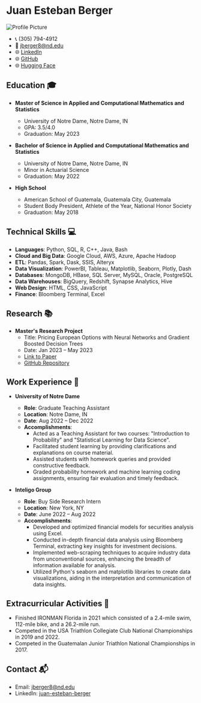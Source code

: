 # Juan Esteban Berger

![Profile Picture](profile-picture.jpg)

- 📞 (305) 794-4912
- 📧 [jberger8@nd.edu](mailto:jberger8@nd.edu)
- 🌐 [LinkedIn](https://linkedin.com/in/juan-esteban-berger)
- 🌐 [GitHub](https://github.com/juan-esteban-berger)
- 🌐 [Hugging Face](https://huggingface.co/juan-esteban-berger)

## Education 🎓

- **Master of Science in Applied and Computational Mathematics and Statistics**
  - University of Notre Dame, Notre Dame, IN
  - GPA: 3.5/4.0
  - Graduation: May 2023

- **Bachelor of Science in Applied and Computational Mathematics and Statistics**
  - University of Notre Dame, Notre Dame, IN
  - Minor in Actuarial Science
  - Graduation: May 2022

- **High School**
  - American School of Guatemala, Guatemala City, Guatemala
  - Student Body President, Athlete of the Year, National Honor Society
  - Graduation: May 2018

## Technical Skills 💻

- **Languages**: Python, SQL, R, C++, Java, Bash
- **Cloud and Big Data**: Google Cloud, AWS, Azure, Apache Hadoop
- **ETL**: Pandas, Spark, Dask, SSIS, Alteryx
- **Data Visualization**: PowerBI, Tableau, Matplotlib, Seaborn, Plotly, Dash
- **Databases**: MongoDB, HBase, SQL Server, MySQL, Oracle, PostgreSQL
- **Data Warehouses**: BigQuery, Redshift, Synapse Analytics, Hive
- **Web Design**: HTML, CSS, JavaScript
- **Finance**: Bloomberg Terminal, Excel

## Research 📚

- **Master's Research Project**
  - Title: Pricing European Options with Neural Networks and Gradient Boosted Decision Trees
  - Date: Jan 2023 – May 2023
  - [Link to Paper](https://arxiv.org/submit/4984648/view)
  - [GitHub Repository](https://github.com/juan-esteban-berger/research-project)

## Work Experience 💼

- **University of Notre Dame**
  - **Role**: Graduate Teaching Assistant
  - **Location**: Notre Dame, IN
  - **Date**: Aug 2022 – Dec 2022
  - **Accomplishments**:
    - Acted as a Teaching Assistant for two courses: "Introduction to Probability" and "Statistical Learning for Data Science".
    - Facilitated student learning by providing clarifications and explanations on course material.
    - Assisted students with homework queries and provided constructive feedback.
    - Graded probability homework and machine learning coding assignments, ensuring fair evaluation and timely feedback.

- **Inteligo Group**
  - **Role**: Buy Side Research Intern
  - **Location**: New York, NY
  - **Date**: June 2022 – Aug 2022
  - **Accomplishments**:
    - Developed and optimized financial models for securities analysis using Excel.
    - Conducted in-depth financial data analysis using Bloomberg Terminal, extracting key insights for investment decisions.
    - Implemented web-scraping techniques to acquire industry data from unconventional sources, enhancing the breadth of information available for analysis.
    - Utilized Python's seaborn and matplotlib libraries to create data visualizations, aiding in the interpretation and communication of data insights.

## Extracurricular Activities 🏅

- Finished IRONMAN Florida in 2021 which consisted of a 2.4-mile swim, 112-mile bike, and a 26.2-mile run.
- Competed in the USA Triathlon Collegiate Club National Championships in 2019 and 2022.
- Competed in the Guatemalan Junior Triathlon National Championships in 2017.

## Contact 📬

- Email: [jberger8@nd.edu](mailto:jberger8@nd.edu)
- LinkedIn: [juan-esteban-berger](https://linkedin.com/in/juan-esteban-berger)

